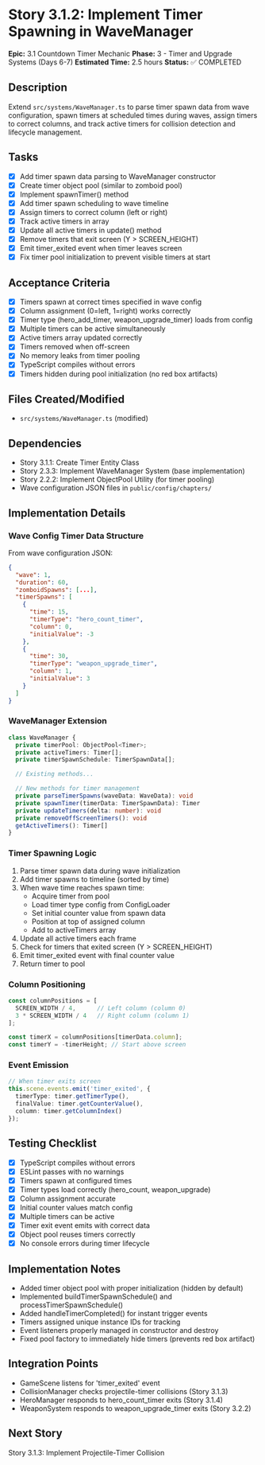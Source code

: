 # Story 3.1.2: Implement Timer Spawning in WaveManager

**Epic:** 3.1 Countdown Timer Mechanic
**Phase:** 3 - Timer and Upgrade Systems (Days 6-7)
**Estimated Time:** 2.5 hours
**Status:** ✅ COMPLETED

## Description
Extend `src/systems/WaveManager.ts` to parse timer spawn data from wave configuration, spawn timers at scheduled times during waves, assign timers to correct columns, and track active timers for collision detection and lifecycle management.

## Tasks
- [x] Add timer spawn data parsing to WaveManager constructor
- [x] Create timer object pool (similar to zomboid pool)
- [x] Implement spawnTimer() method
- [x] Add timer spawn scheduling to wave timeline
- [x] Assign timers to correct column (left or right)
- [x] Track active timers in array
- [x] Update all active timers in update() method
- [x] Remove timers that exit screen (Y > SCREEN_HEIGHT)
- [x] Emit timer_exited event when timer leaves screen
- [x] Fix timer pool initialization to prevent visible timers at start

## Acceptance Criteria
- [x] Timers spawn at correct times specified in wave config
- [x] Column assignment (0=left, 1=right) works correctly
- [x] Timer type (hero_add_timer, weapon_upgrade_timer) loads from config
- [x] Multiple timers can be active simultaneously
- [x] Active timers array updated correctly
- [x] Timers removed when off-screen
- [x] No memory leaks from timer pooling
- [x] TypeScript compiles without errors
- [x] Timers hidden during pool initialization (no red box artifacts)

## Files Created/Modified
- `src/systems/WaveManager.ts` (modified)

## Dependencies
- Story 3.1.1: Create Timer Entity Class
- Story 2.3.3: Implement WaveManager System (base implementation)
- Story 2.2.2: Implement ObjectPool Utility (for timer pooling)
- Wave configuration JSON files in `public/config/chapters/`

## Implementation Details

### Wave Config Timer Data Structure
From wave configuration JSON:
```json
{
  "wave": 1,
  "duration": 60,
  "zomboidSpawns": [...],
  "timerSpawns": [
    {
      "time": 15,
      "timerType": "hero_count_timer",
      "column": 0,
      "initialValue": -3
    },
    {
      "time": 30,
      "timerType": "weapon_upgrade_timer",
      "column": 1,
      "initialValue": 3
    }
  ]
}
```

### WaveManager Extension
```typescript
class WaveManager {
  private timerPool: ObjectPool<Timer>;
  private activeTimers: Timer[];
  private timerSpawnSchedule: TimerSpawnData[];

  // Existing methods...

  // New methods for timer management
  private parseTimerSpawns(waveData: WaveData): void
  private spawnTimer(timerData: TimerSpawnData): Timer
  private updateTimers(delta: number): void
  private removeOffScreenTimers(): void
  getActiveTimers(): Timer[]
}
```

### Timer Spawning Logic
1. Parse timer spawn data during wave initialization
2. Add timer spawns to timeline (sorted by time)
3. When wave time reaches spawn time:
   - Acquire timer from pool
   - Load timer type config from ConfigLoader
   - Set initial counter value from spawn data
   - Position at top of assigned column
   - Add to activeTimers array
4. Update all active timers each frame
5. Check for timers that exited screen (Y > SCREEN_HEIGHT)
6. Emit timer_exited event with final counter value
7. Return timer to pool

### Column Positioning
```typescript
const columnPositions = [
  SCREEN_WIDTH / 4,      // Left column (column 0)
  3 * SCREEN_WIDTH / 4   // Right column (column 1)
];

const timerX = columnPositions[timerData.column];
const timerY = -timerHeight; // Start above screen
```

### Event Emission
```typescript
// When timer exits screen
this.scene.events.emit('timer_exited', {
  timerType: timer.getTimerType(),
  finalValue: timer.getCounterValue(),
  column: timer.getColumnIndex()
});
```

## Testing Checklist
- [x] TypeScript compiles without errors
- [x] ESLint passes with no warnings
- [x] Timers spawn at configured times
- [x] Timer types load correctly (hero_count, weapon_upgrade)
- [x] Column assignment accurate
- [x] Initial counter values match config
- [x] Multiple timers can be active
- [x] Timer exit event emits with correct data
- [x] Object pool reuses timers correctly
- [x] No console errors during timer lifecycle

## Implementation Notes
- Added timer object pool with proper initialization (hidden by default)
- Implemented buildTimerSpawnSchedule() and processTimerSpawnSchedule()
- Added handleTimerCompleted() for instant trigger events
- Timers assigned unique instance IDs for tracking
- Event listeners properly managed in constructor and destroy
- Fixed pool factory to immediately hide timers (prevents red box artifact)

## Integration Points
- GameScene listens for 'timer_exited' event
- CollisionManager checks projectile-timer collisions (Story 3.1.3)
- HeroManager responds to hero_count_timer exits (Story 3.1.4)
- WeaponSystem responds to weapon_upgrade_timer exits (Story 3.2.2)

## Next Story
Story 3.1.3: Implement Projectile-Timer Collision
